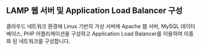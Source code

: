 ## LAMP 웹 서버 및 Application Load Balancer 구성

클라우드 네트워크 환경에 Linux 기반의 가상 서버에 Apache 웹 서버, MySQL 데이터베이스, PHP 어플리케이션을 구성하고 Application Load Balancer를 이용하여 이중화 된 네트워크를 구성합니다.
